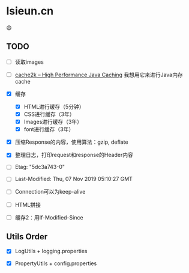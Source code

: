 # lsieun.cn

:smile:

## TODO

- [ ] 读取images
- [ ] [cache2k – High Performance Java Caching](https://cache2k.org/) 我想用它来进行Java内存cache

- [x] 缓存
  - [x] HTML进行缓存（5分钟）
  - [x] CSS进行缓存（3年）
  - [x] Images进行缓存（3年）
  - [x] font进行缓存（3年）
- [x] 压缩Response的内容，使用算法：gzip, deflate
- [x] 整理日志，打印request和response的Header内容
- [ ] Etag: "5dc3a743-0"
- [ ] Last-Modified: Thu, 07 Nov 2019 05:10:27 GMT
- [ ] Connection可以为keep-alive
- [ ] HTML拼接
- [ ] 缓存2：用If-Modified-Since

## Utils Order

- [x] LogUtils + logging.properties
- [x] PropertyUtils + config.properties


